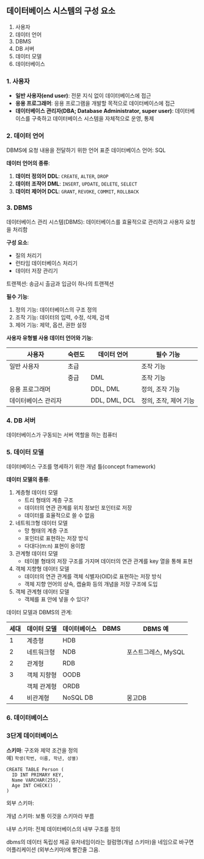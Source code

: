 ## 데이터베이스 시스템의 구성 요소
1. 사용자
2. 데이터 언어
3. DBMS
4. DB 서버
5. 데이터 모델
6. 데이터베이스

### 1. 사용자
- **일반 사용자(end user)**: 전문 지식 없이 데이터베이스에 접근
- **응용 프로그래머**: 응용 프로그램을 개발할 목적으로 데이터베이스에 접근
- **데이터베이스 관리자(DBA; Database Administrator, super user)**: 데이터베이스를 구축하고 데이터베이스 시스템을 자체적으로 운영, 통제

### 2. 데이터 언어
DBMS에 요청 내용을 전달하기 위한 언어
표준 데이터베이스 언어: SQL

**데이터 언어의 종류**:
1. **데이터 정의어 DDL**: `CREATE`, `ALTER`, `DROP`
2. **데이터 조작어 DML**: `INSERT`, `UPDATE`, `DELETE`, `SELECT`
3. **데이터 제어어 DCL**: `GRANT`, `REVOKE`, `COMMIT`, `ROLLBACK`

### 3. DBMS
데이터베이스 관리 시스템(DBMS): 데이터베이스를 효율적으로 관리하고 사용자 요청을 처리함

**구성 요소**:
- 질의 처리기
- 런타임 데이터베이스 처리기
- 데이터 저장 관리기

트랜젝션: 송금시 출금과 입금이 하나의 트랜젝션

**필수 기능**:
1. 정의 기능: 데이터베이스의 구조 정의
2. 조작 기능: 데이터의 입력, 수정, 삭제, 검색
3. 제어 기능: 제약, 옵션, 권한 설정

**사용자 유형별 사용 데이터 언어와 기능**:

|사용자|숙련도|데이터 언어|필수 기능|
|---|---|---|---|
|일반 사용자|초급||조작 기능|
||중급|DML|조작 기능|
|응용 프로그래머||DDL, DML|정의, 조작 기능|
|데이터베이스 관리자||DDL, DML, DCL|정의, 조작, 제어 기능|

### 4. DB 서버
데이터베이스가 구동되는 서버 역할을 하는 컴퓨터

### 5. 데이터 모델
데이터베이스 구조를 명세하기 위한 개념 틀(concept framework)

**데이터 모델의 종류**:
1. 계층형 데이터 모델
   - 트리 형태의 계층 구조
   - 데이터의 연관 관계를 위치 정보인 포인터로 저장
   - 데이터를 효율적으로 쓸 수 없음
2. 네트워크형 데이터 모델
   - 망 형태의 계층 구조
   - 포인터로 표현하는 저장 방식
   - 다대다(m:n) 표현이 용이함
3. 관계형 데이터 모델
   - 테이블 형태의 저장 구조를 가지며 데이터의 연관 관계를 key 열을 통해 표현
4. 객체 지향형 데이터 모델
   - 데이터의 연관 관계를 객체 식별자(OID)로 표현하는 저장 방식
   - 객체 지향 언어의 상속, 캡슐화 등의 개념을 저장 구조에 도입
5. 객체 관계형 데이터 모델
   - 객체를 표 안에 넣을 수 있다?

데이터 모델과 DBMS의 관계:

|세대|데이터 모델|데이터베이스|DBMS|DBMS 예|
|---|---|---|---|---|
|1|계층형|HDB|||
|2|네트워크형|NDB||포스트그레스, MySQL|
|2|관계형|RDB|||
|3|객체 지향형|OODB|||
||객체 관계형|ORDB|||
|4|비관계형|NoSQL DB||몽고DB|

### 6. 데이터베이스

### 3단계 데이터베이스

**스키마**: 구조와 제약 조건을 정의   
예) `학생(학번, 이름, 학년, 성별)`

```
CREATE TABLE Person (
  ID INT PRIMARY KEY,
  Name VARCHAR(255),
  Age INT CHECK()
)
```


외부 스키마:

개념 스키마: 보통 이것을 스키마라 부름

내부 스키마: 전체 데이터베이스의 내부 구조를 정의

dbms의 데이터 독립성 제공
유저네임이라는 컬럼명(개념 스키마)을 네임으로 바구면 어플리케이션 (외부스키마)에 빨간줄 그음.

